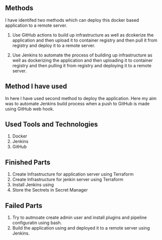 ## Methods

I have identifed two methods which can deploy this docker based application to a remote server.

1. Use GitHub actions to build up infrastructure as well as dcokerize the application and then upload it to container registry and then pull it from registry and deploy it to a remote server.

2. Use Jenkins to automate the process of building up infrastructure as well as dockerizing the application and then uploading it to container registry and then pulling it from registry and deploying it to a remote server.

## Method I have used

In here I have used second method to deploy the application. Here my aim was to automate Jenkins build process when a push to GitHub is made using GitHub web hook.


## Used Tools and Technologies

1. Docker
2. Jenkins
3. GitHub

## Finished Parts

1. Create Infrastructure for application server using Terraform
2. Create Infrastructure for jenkin server using Terraform
3. Install Jenkins using 
4. Store the Sectrets in Secret Manager

## Failed Parts

1. Try to autmoate create admin user and install plugins and pipeline configuratin using bash.
2. Build the application using and deployed it to a remote server using Jenkins.